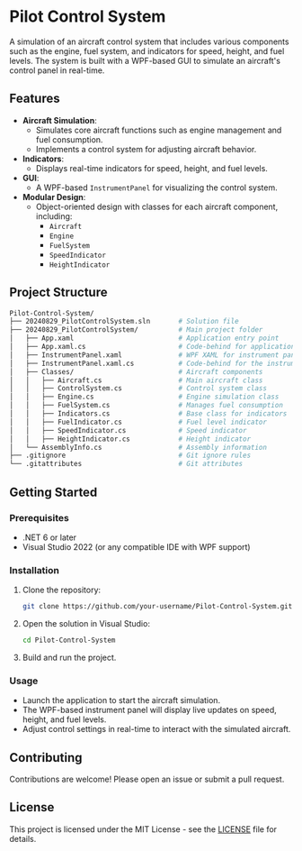 # Pilot Control System

A simulation of an aircraft control system that includes various components such as the engine, fuel system, and indicators for speed, height, and fuel levels. The system is built with a WPF-based GUI to simulate an aircraft's control panel in real-time.

## Features

- **Aircraft Simulation**: 
    - Simulates core aircraft functions such as engine management and fuel consumption.
    - Implements a control system for adjusting aircraft behavior.
- **Indicators**: 
    - Displays real-time indicators for speed, height, and fuel levels.
- **GUI**: 
    - A WPF-based `InstrumentPanel` for visualizing the control system.
- **Modular Design**: 
    - Object-oriented design with classes for each aircraft component, including:
        - `Aircraft`
        - `Engine`
        - `FuelSystem`
        - `SpeedIndicator`
        - `HeightIndicator`

## Project Structure

```bash
Pilot-Control-System/
├── 20240829_PilotControlSystem.sln       # Solution file
├── 20240829_PilotControlSystem/          # Main project folder
│   ├── App.xaml                          # Application entry point
│   ├── App.xaml.cs                       # Code-behind for application startup
│   ├── InstrumentPanel.xaml              # WPF XAML for instrument panel UI
│   ├── InstrumentPanel.xaml.cs           # Code-behind for the instrument panel
│   ├── Classes/                          # Aircraft components
│   │   ├── Aircraft.cs                   # Main aircraft class
│   │   ├── ControlSystem.cs              # Control system class
│   │   ├── Engine.cs                     # Engine simulation class
│   │   ├── FuelSystem.cs                 # Manages fuel consumption
│   │   ├── Indicators.cs                 # Base class for indicators
│   │   ├── FuelIndicator.cs              # Fuel level indicator
│   │   ├── SpeedIndicator.cs             # Speed indicator
│   │   ├── HeightIndicator.cs            # Height indicator
│   └── AssemblyInfo.cs                   # Assembly information
├── .gitignore                            # Git ignore rules
└── .gitattributes                        # Git attributes
```

## Getting Started

### Prerequisites

- .NET 6 or later
- Visual Studio 2022 (or any compatible IDE with WPF support)

### Installation

1. Clone the repository:

   ```bash
   git clone https://github.com/your-username/Pilot-Control-System.git
   ```

2. Open the solution in Visual Studio:

   ```bash
   cd Pilot-Control-System
   ```

3. Build and run the project.

### Usage

- Launch the application to start the aircraft simulation.
- The WPF-based instrument panel will display live updates on speed, height, and fuel levels.
- Adjust control settings in real-time to interact with the simulated aircraft.

## Contributing

Contributions are welcome! Please open an issue or submit a pull request.

## License

This project is licensed under the MIT License - see the [LICENSE](LICENSE) file for details.
